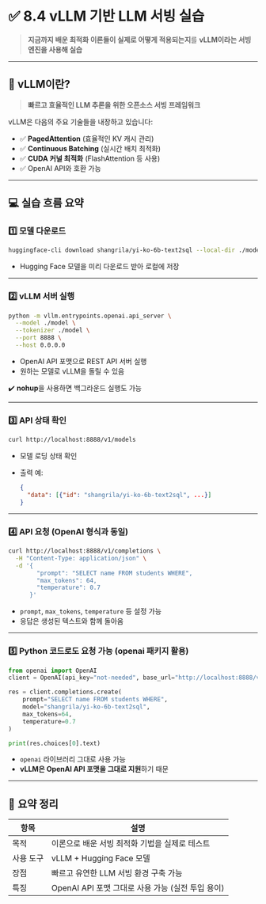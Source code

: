 # ✅ 8.4 vLLM 기반 LLM 서빙 실습
> **지금까지 배운 최적화 이론들이 실제로 어떻게 적용되는지**를
**vLLM이라는 서빙 엔진을 사용해 실습**
---

## 🧠 vLLM이란?

> **빠르고 효율적인 LLM 추론을 위한 오픈소스 서빙 프레임워크**

vLLM은 다음의 주요 기술들을 내장하고 있습니다:

* ✅ **PagedAttention** (효율적인 KV 캐시 관리)
* ✅ **Continuous Batching** (실시간 배치 최적화)
* ✅ **CUDA 커널 최적화** (FlashAttention 등 사용)
* ✅ OpenAI API와 호환 가능

---

## 💻 실습 흐름 요약

### 1️⃣ 모델 다운로드

```bash
huggingface-cli download shangrila/yi-ko-6b-text2sql --local-dir ./model --local-dir-use-symlinks False
```

* Hugging Face 모델을 미리 다운로드 받아 로컬에 저장

---

### 2️⃣ vLLM 서버 실행

```bash
python -m vllm.entrypoints.openai.api_server \
  --model ./model \
  --tokenizer ./model \
  --port 8888 \
  --host 0.0.0.0
```

* OpenAI API 포맷으로 REST API 서버 실행
* 원하는 모델로 vLLM을 돌릴 수 있음

✔️ **nohup**을 사용하면 백그라운드 실행도 가능

---

### 3️⃣ API 상태 확인

```bash
curl http://localhost:8888/v1/models
```

* 모델 로딩 상태 확인
* 출력 예:

  ```json
  {
    "data": [{"id": "shangrila/yi-ko-6b-text2sql", ...}]
  }
  ```

---

### 4️⃣ API 요청 (OpenAI 형식과 동일)

```bash
curl http://localhost:8888/v1/completions \
  -H "Content-Type: application/json" \
  -d '{
        "prompt": "SELECT name FROM students WHERE",
        "max_tokens": 64,
        "temperature": 0.7
      }'
```

* `prompt`, `max_tokens`, `temperature` 등 설정 가능
* 응답은 생성된 텍스트와 함께 돌아옴

---

### 5️⃣ Python 코드로도 요청 가능 (openai 패키지 활용)

```python
from openai import OpenAI
client = OpenAI(api_key="not-needed", base_url="http://localhost:8888/v1")

res = client.completions.create(
    prompt="SELECT name FROM students WHERE",
    model="shangrila/yi-ko-6b-text2sql",
    max_tokens=64,
    temperature=0.7
)

print(res.choices[0].text)
```

* `openai` 라이브러리 그대로 사용 가능
* **vLLM은 OpenAI API 포맷을 그대로 지원**하기 때문

---

## 🧩 요약 정리

| 항목    | 설명                                 |
| ----- | ---------------------------------- |
| 목적    | 이론으로 배운 서빙 최적화 기법을 실제로 테스트         |
| 사용 도구 | vLLM + Hugging Face 모델             |
| 장점    | 빠르고 유연한 LLM 서빙 환경 구축 가능            |
| 특징    | OpenAI API 포맷 그대로 사용 가능 (실전 투입 용이) |

